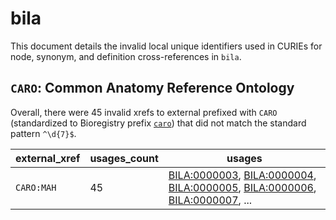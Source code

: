 # bila

This document details the invalid local unique identifiers used in CURIEs
for node, synonym, and definition cross-references in `bila`.


## `CARO`: Common Anatomy Reference Ontology

Overall, there were 45 invalid
xrefs to external prefixed with `CARO` (standardized to Bioregistry
prefix [`caro`](https://bioregistry.io/caro)) that
did not match the standard pattern `^\d{7}$`.

| external_xref   |   usages_count | usages                                                                                                                                                                                                                                                                                                               |
|-----------------|----------------|----------------------------------------------------------------------------------------------------------------------------------------------------------------------------------------------------------------------------------------------------------------------------------------------------------------------|
| `CARO:MAH`      |             45 | [BILA:0000003](http://purl.obolibrary.org/obo/BILA_0000003), [BILA:0000004](http://purl.obolibrary.org/obo/BILA_0000004), [BILA:0000005](http://purl.obolibrary.org/obo/BILA_0000005), [BILA:0000006](http://purl.obolibrary.org/obo/BILA_0000006), [BILA:0000007](http://purl.obolibrary.org/obo/BILA_0000007), ... |

